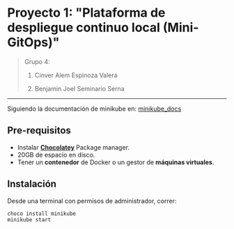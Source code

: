 # Proyecto 1: "Plataforma de despliegue continuo local (Mini-GitOps)"

> Grupo 4:
>
> 1. Cinver Alem Espinoza Valera
>
> 2. Benjamin Joel Seminario Serna
>
---

Siguiendo la documentación de minikube en: [minikube_docs](https://minikube.sigs.k8s.io/docs/)

## Pre-requisitos

- Instalar [**Chocolatey**](https://chocolatey.org/) Package manager.
- 20GB de espacio en disco.
- Tener un **contenedor** de Docker o un gestor de **máquinas virtuales**.

## Instalación

Desde una terminal con permisos de administrador, correr:

```bash
choco install minikube
minikube start
```
